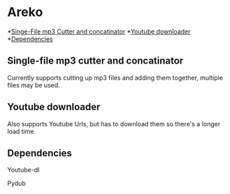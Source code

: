 # Areko

*[Singe-File mp3 Cutter and concatinator](#single-file-mp3-cutter-and-concatinator  "Goto single-file-mp3-cutter-and-concatinator")
*[Youtube downloader](#youtube-downloader "Goto youtube-downloader")
*[Dependencies](#dependencies "Goto dependencies")


## Single-file mp3 cutter and concatinator

Currently supports cutting up mp3 files and adding them together, multiple files may be used.

## Youtube downloader

Also supports Youtube Urls, but has to download them so there's a longer load time

## Dependencies

Youtube-dl

Pydub
